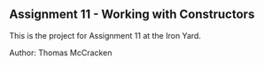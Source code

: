 ## Assignment 11 - Working with Constructors

This is the project for Assignment 11 at the Iron Yard.

Author: Thomas McCracken
